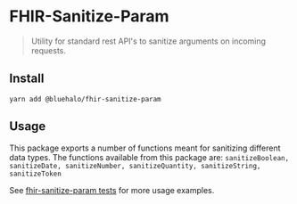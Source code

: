 # FHIR-Sanitize-Param

> Utility for standard rest API's to sanitize arguments on incoming requests.

## Install

```shell
yarn add @bluehalo/fhir-sanitize-param
```

## Usage

This package exports a number of functions meant for sanitizing different data types.
The functions available from this package are:
`sanitizeBoolean, sanitizeDate, sanitizeNumber, sanitizeQuantity, sanitizeString, sanitizeToken`

See [fhir-sanitize-param tests](https://github.com/Asymmetrik/node-fhir-server-core/tree/master/packages/fhir-sanitize-param/index.test.js) for more usage examples.
